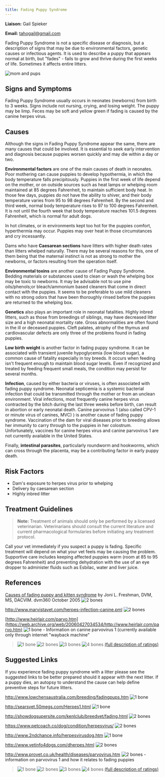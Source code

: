 ```yaml
---
title: Fading Puppy Syndrome
---
```

**Liaison:** Gail Spieker

**Email:** [tahogail@gmail.com](mailto:tahogail@gmail.com)

Fading Puppy Syndrome is not a specific disease or diagnosis, but a
description of signs that may be due to environmental factors, genetic
causes or infectious agents.  It is used to describe a puppy that
appears normal at birth, but "fades" - fails to grow and thrive during
the first weeks of life.  Sometimes it affects entire litters.

![mom and pups](/img/mom_and_pups.jpg)

## Signs and Symptoms

Fading Puppy Syndrome usually occurs in neonates (newborns) from birth
to 3 weeks.  Signs include not nursing, crying, and losing weight.  The
puppy may be limp.  Feces may be soft and yellow green if fading is
caused by the canine herpes virus.

## Causes

Although the signs in Fading Puppy Syndrome appear the same, there are
many causes that could be involved.  It is essential to seek early
intervention and diagnosis because puppies worsen quickly and may die
within a day or two.

**Environmental factors** are one of the main causes of death in
neonates.  Poor mothering can cause puppies to develop hypothermia, in
which the body temperature falls precipitously.  Puppies in the first
week of life depend on the mother, or on outside sources such as heat
lamps or whelping room maintained at 85 degrees Fahrenheit, to maintain
sufficient body heat.  In those few days, puppies do not have the
ability to shiver, and their body temperature varies from 95 to 98
degrees Fahrenheit.  By the second and third week, normal body
temperature rises to 97 to 100 degrees Fahrenheit.  It is not until the
fourth week that body temperature reaches 101.5 degrees Fahrenheit,
which is normal for adult dogs.

In hot climates, or in environments kept too hot for the puppies
comfort, hyperthermia may occur. Puppies may over heat in those
circumstances and cry incessantly.

Dams who have **Caesarean sections** have litters with higher death
rates than litters whelped naturally.  There may be several reasons for
this, one of them being that the maternal instinct is not as strong to
mother the newborns, or factors resulting from the operation itself.

**Environmental toxins** are another cause of Fading Puppy Syndrome.
Bedding materials or substances used to clean or wash the whelping box
may be toxic to newborns.  It may be advisable not to use pine
oils/phenols;or bleach/ammonium based cleaners that come in direct
contact with the puppies. It seems to be preferable to use mild cleaners
with no strong odors that have been thoroughly rinsed before the puppies
are returned to the whelping box.

**Genetics** also plays an important role in neonatal fatalities.
Highly inbred litters, such as those from breedings of siblings, may
have decreased litter size and a high neonatal mortality rate.  Gross
abnormalities are often found in the ill or deceased puppies.  Cleft
palates, atrophy of the thymus and cardiovascular defects are only three
of the problems found in fading puppies.

**Low birth weight** is another factor in fading puppy syndrome.  It can
be associated with transient juvenile hypoglycemia (low blood sugar), a
common cause of fatality especially in toy breeds.  It occurs when
feeding isn't frequent enough to maintain blood sugar levels.  Even if
recognized and treated by feeding frequent small meals, the condition
may persist for several months.

**Infection**, caused by either bacteria or viruses, is often associated
with fading puppy syndrome.  Neonatal septicemia is a systemic bacterial
infection that could be transmitted through the mother or from an
unclean environment.  Viral infections, most frequently canine herpes
virus contracted by the bitch during the last three weeks before birth,
can result in abortion or early neonatal death.  Canine parvovirus 1
(also called CPV-1 or minute virus of canines, MVC) ) is another cause
of fading puppy syndrome. Vaccination of the dam for viral diseases
prior to breeding allows her immunity to carry through to the puppies in
her colostrum.  Unfortunately, vaccines for canine herpes virus and
canine parvovirus 1 are not currently available in the United States.

Finally, **intestinal parasites**, particularly roundworm and hookworms,
which can cross through the placenta, may be a contributing factor in
early puppy death.

## Risk Factors

* Dam's exposure to herpes virus prior to whelping
* Delivery by caesarean section
* Highly inbred litter

## Treatment Guidelines

> **Note:** Treatment of animals should only be performed by a licensed
> veterinarian. Veterinarians should consult the current literature and
> current pharmacological formularies before initiating any treatment
> protocol.

Call your vet immediately if you suspect a puppy is fading.  Specific
treatment will depend on what your vet feels may be causing the
problem.   Supportive care includes keeping affected puppies warm (room
at 85 to 95 degrees Fahrenheit) and preventing dehydration with the use
of an eye dropper to administer fluids such as Esbilac, water and liver
juice.

## References

[Causes of fading puppy and kitten syndrome](https://www.dvm360.com/view/causes-fading-puppy-and-kitten-syndrome)
by Joni L. Freshman, DVM, MS, DACVIM.  dvm360 October
2005 ![2 bones](https://www.samoyedhealthfoundation.org/img/2-bones.gif)

<http://www.marvistavet.com/herpes-infection-canine.pml>
![2 bones](/img/2-bones.gif)

[http://www.heirlair.com/parvo.htm](https://web.archive.org/web/20060427034534/http://www.heirlair.com/parvo.htm)
![1 bone](/img/1-bone.gif) - Information on canine parvovirus 1 (currently available only through
internet "wayback machine"

> ![1 bone](/img/1-bone.gif)
> ![2 bones](/img/2-bones.gif)
> ![3 bones](/img/3-bones.gif)
> ![4 bones](/img/4-bones.gif)
> [(full description of ratings)](/diseases/ratings-what-do-they-mean)

## Suggested Links

If you experience fading puppy syndrome with a litter please see the
suggested links to be better prepared should it appear with the next
litter.  If a puppy dies, an autopsy to understand the cause can help
define preventive steps for future litters.

<http://www.lowchensaustralia.com/breeding/fadingpups.htm>
![1 bone](/img/1-bone.gif)

<http://searsvet.50megs.com/Herpes1.html>
![1 bone](/img/1-bone.gif)

<http://showdogsupersite.com/kenlclub/breedvet/fading.html>
![2 bones](/img/2-bones.gif)

<https://www.petcoach.co/dog/condition/herpesvirus/>
![2 bones](/img/2-bones.gif)

<http://www.2ndchance.info/herpesvirusdog.htm>
![1 bone](/img/1-bone.gif)

<http://www.vetinfo4dogs.com/dherpes.html>
![2 bones](/img/2-bones.gif)

<http://www.provet.co.uk/health/diseases/parvovirus.htm>
![2 bones](/img/2-bones.gif) - information on parvovirus 1 and how it
relates to fading puppies

> ![1 bone](/img/1-bone.gif)
> ![2 bones](/img/2-bones.gif)
> ![3 bones](/img/3-bones.gif)
> ![4 bones](/img/4-bones.gif)
> [(full description of ratings)](/diseases/ratings-what-do-they-mean)
